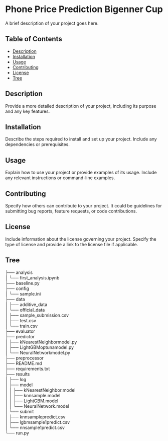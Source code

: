 # Phone Price Prediction Bigenner Cup

A brief description of your project goes here.

## Table of Contents

- [Description](#description)
- [Installation](#installation)
- [Usage](#usage)
- [Contributing](#contributing)
- [License](#license)
- [Tree](#tree)

## Description

Provide a more detailed description of your project, including its purpose and any key features.

## Installation

Describe the steps required to install and set up your project. Include any dependencies or prerequisites.

## Usage

Explain how to use your project or provide examples of its usage. Include any relevant instructions or command-line examples.

## Contributing

Specify how others can contribute to your project. It could be guidelines for submitting bug reports, feature requests, or code contributions.

## License

Include information about the license governing your project. Specify the type of license and provide a link to the license file if applicable.


## Tree

├── analysis  
│   └── first_analysis.ipynb  
├── baseline.py  
├── config  
│   └── sample.ini  
├── data  
│   ├── additive_data  
│   └── official_data  
│       ├── sample_submission.csv  
│       ├── test.csv  
│       └── train.csv  
├── evaluator  
├── predictor  
│   ├── kNearestNeighbormodel.py  
│   ├── LightGBMoptunamodel.py  
│   └── NeuralNetworkmodel.py  
├── preprocessor  
├── README.md  
├── requirements.txt  
├── results  
│   ├── log  
│   ├── model  
│   │   ├── kNearestNeighbor.model  
│   │   ├── knnsample.model  
│   │   ├── LightGBM.model  
│   │   └── NeuralNetwork.model  
│   └── submit  
│       ├── knnsamplepredict.csv  
│       ├── lgbmsample1predict.csv  
│       └── nnsample1predict.csv  
└── run.py  
